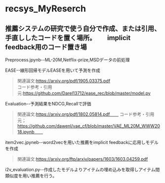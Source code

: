 # recsys_MyReserch　　
推薦システムの研究で使う自分で作成、または引用、手直ししたコードを置く場所。　　
implicit feedback用のコード置き場
---
Preprocess.jpynb--ML-20M,Netflix-prize,MSDデータの前処理

EASE--線形回帰モデルEASEを用いて予測を作成
>関連論文:https://arxiv.org/pdf/1905.03375.pdf  
コード参考・引用元:https://github.com/Darel13712/ease_rec/blob/master/model.py 

Evaluation--予測結果をNDCG,Recallで評価　　
>関連論文:https://arxiv.org/pdf/1802.05814.pdf　　
コード参考・引用元；https://github.com/dawenl/vae_cf/blob/master/VAE_ML20M_WWW2018.ipynb　　

item2vec.jpyneb--word2vecを用いた推薦をimplicit feedbackに応用しモデルを作成　　
>関連論文:https://arxiv.org/ftp/arxiv/papers/1603/1603.04259.pdf  

i2v_evaluation.py--作成したモデルよりアイテムの埋め込みを取得しアイテム間類似度を用い推薦を行う。

